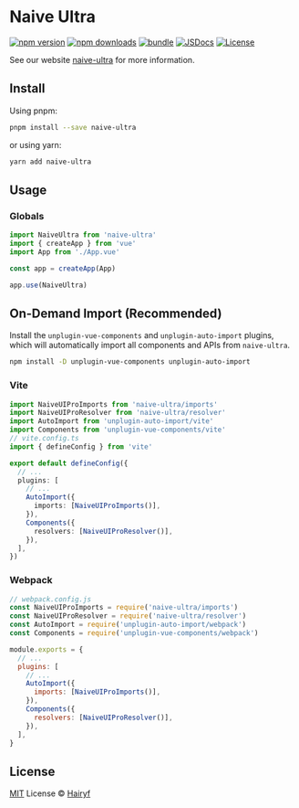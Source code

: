 # Naive Ultra

[![npm version][npm-version-src]][npm-version-href]
[![npm downloads][npm-downloads-src]][npm-downloads-href]
[![bundle][bundle-src]][bundle-href]
[![JSDocs][jsdocs-src]][jsdocs-href]
[![License][license-src]][license-href]

See our website [naive-ultra](https://naiveui-pro.vercel.app/) for more information.

## Install

Using pnpm:

```bash
pnpm install --save naive-ultra
```

or using yarn:

```bash
yarn add naive-ultra
```

## Usage

### Globals

```js
import NaiveUltra from 'naive-ultra'
import { createApp } from 'vue'
import App from './App.vue'

const app = createApp(App)

app.use(NaiveUltra)
```

## On-Demand Import (Recommended)

Install the `unplugin-vue-components` and `unplugin-auto-import` plugins, which will automatically import all components and APIs from `naive-ultra`.

```sh
npm install -D unplugin-vue-components unplugin-auto-import
```

### Vite

```ts
import NaiveUIProImports from 'naive-ultra/imports'
import NaiveUIProResolver from 'naive-ultra/resolver'
import AutoImport from 'unplugin-auto-import/vite'
import Components from 'unplugin-vue-components/vite'
// vite.config.ts
import { defineConfig } from 'vite'

export default defineConfig({
  // ...
  plugins: [
    // ...
    AutoImport({
      imports: [NaiveUIProImports()],
    }),
    Components({
      resolvers: [NaiveUIProResolver()],
    }),
  ],
})
```

### Webpack

```js
// webpack.config.js
const NaiveUIProImports = require('naive-ultra/imports')
const NaiveUIProResolver = require('naive-ultra/resolver')
const AutoImport = require('unplugin-auto-import/webpack')
const Components = require('unplugin-vue-components/webpack')

module.exports = {
  // ...
  plugins: [
    // ...
    AutoImport({
      imports: [NaiveUIProImports()],
    }),
    Components({
      resolvers: [NaiveUIProResolver()],
    }),
  ],
}
```

## License

[MIT](./LICENSE) License © [Hairyf](https://github.com/hairyf)

<!-- Badges -->

[npm-version-src]: https://img.shields.io/npm/v/naive-ultra?style=flat&colorA=080f12&colorB=1fa669
[npm-version-href]: https://npmjs.com/package/naive-ultra
[npm-downloads-src]: https://img.shields.io/npm/dm/naive-ultra?style=flat&colorA=080f12&colorB=1fa669
[npm-downloads-href]: https://npmjs.com/package/naive-ultra
[bundle-src]: https://img.shields.io/bundlephobia/minzip/naive-ultra?style=flat&colorA=080f12&colorB=1fa669&label=minzip
[bundle-href]: https://bundlephobia.com/result?p=naive-ultra
[license-src]: https://img.shields.io/github/license/hairyf/naive-ultra.svg?style=flat&colorA=080f12&colorB=1fa669
[license-href]: https://github.com/hairyf/naive-ultra/blob/main/LICENSE
[jsdocs-src]: https://img.shields.io/badge/jsdocs-reference-080f12?style=flat&colorA=080f12&colorB=1fa669
[jsdocs-href]: https://www.jsdocs.io/package/naive-ultra
